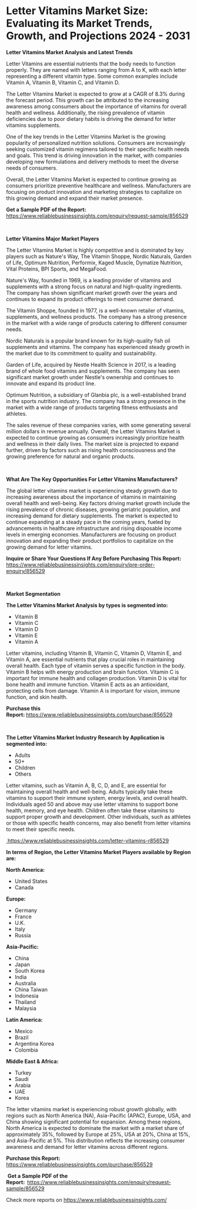 <p><h1>Letter Vitamins Market Size: Evaluating its Market Trends, Growth, and Projections 2024 - 2031</h1></p><p><strong>Letter Vitamins Market Analysis and Latest Trends</strong></p>
<p><p>Letter Vitamins are essential nutrients that the body needs to function properly. They are named with letters ranging from A to K, with each letter representing a different vitamin type. Some common examples include Vitamin A, Vitamin B, Vitamin C, and Vitamin D.</p><p>The Letter Vitamins Market is expected to grow at a CAGR of 8.3% during the forecast period. This growth can be attributed to the increasing awareness among consumers about the importance of vitamins for overall health and wellness. Additionally, the rising prevalence of vitamin deficiencies due to poor dietary habits is driving the demand for letter vitamins supplements.</p><p>One of the key trends in the Letter Vitamins Market is the growing popularity of personalized nutrition solutions. Consumers are increasingly seeking customized vitamin regimens tailored to their specific health needs and goals. This trend is driving innovation in the market, with companies developing new formulations and delivery methods to meet the diverse needs of consumers.</p><p>Overall, the Letter Vitamins Market is expected to continue growing as consumers prioritize preventive healthcare and wellness. Manufacturers are focusing on product innovation and marketing strategies to capitalize on this growing demand and expand their market presence.</p></p>
<p><strong>Get a Sample PDF of the Report:&nbsp;</strong> <a href="https://www.reliablebusinessinsights.com/enquiry/request-sample/856529">https://www.reliablebusinessinsights.com/enquiry/request-sample/856529</a></p>
<p>&nbsp;</p>
<p><strong>Letter Vitamins Major Market Players</strong></p>
<p><p>The Letter Vitamins Market is highly competitive and is dominated by key players such as Nature's Way, The Vitamin Shoppe, Nordic Naturals, Garden of Life, Optimum Nutrition, Performix, Kaged Muscle, Dymatize Nutrition, Vital Proteins, BPI Sports, and MegaFood.</p><p>Nature's Way, founded in 1969, is a leading provider of vitamins and supplements with a strong focus on natural and high-quality ingredients. The company has shown significant market growth over the years and continues to expand its product offerings to meet consumer demand.</p><p>The Vitamin Shoppe, founded in 1977, is a well-known retailer of vitamins, supplements, and wellness products. The company has a strong presence in the market with a wide range of products catering to different consumer needs.</p><p>Nordic Naturals is a popular brand known for its high-quality fish oil supplements and vitamins. The company has experienced steady growth in the market due to its commitment to quality and sustainability.</p><p>Garden of Life, acquired by Nestle Health Science in 2017, is a leading brand of whole food vitamins and supplements. The company has seen significant market growth under Nestle's ownership and continues to innovate and expand its product line.</p><p>Optimum Nutrition, a subsidiary of Glanbia plc, is a well-established brand in the sports nutrition industry. The company has a strong presence in the market with a wide range of products targeting fitness enthusiasts and athletes.</p><p>The sales revenue of these companies varies, with some generating several million dollars in revenue annually. Overall, the Letter Vitamins Market is expected to continue growing as consumers increasingly prioritize health and wellness in their daily lives. The market size is projected to expand further, driven by factors such as rising health consciousness and the growing preference for natural and organic products.</p></p>
<p>&nbsp;</p>
<p><strong>What Are The Key Opportunities For Letter Vitamins Manufacturers?</strong></p>
<p><p>The global letter vitamins market is experiencing steady growth due to increasing awareness about the importance of vitamins in maintaining overall health and well-being. Key factors driving market growth include the rising prevalence of chronic diseases, growing geriatric population, and increasing demand for dietary supplements. The market is expected to continue expanding at a steady pace in the coming years, fueled by advancements in healthcare infrastructure and rising disposable income levels in emerging economies. Manufacturers are focusing on product innovation and expanding their product portfolios to capitalize on the growing demand for letter vitamins.</p></p>
<p><strong>Inquire or Share Your Questions If Any Before Purchasing This Report:</strong> <a href="https://www.reliablebusinessinsights.com/enquiry/pre-order-enquiry/856529">https://www.reliablebusinessinsights.com/enquiry/pre-order-enquiry/856529</a></p>
<p>&nbsp;</p>
<p><strong>Market Segmentation</strong></p>
<p><strong>The Letter Vitamins Market Analysis by types is segmented into:</strong></p>
<p><ul><li>Vitamin B</li><li>Vitamin C</li><li>Vitamin D</li><li>Vitamin E</li><li>Vitamin A</li></ul></p>
<p><p>Letter vitamins, including Vitamin B, Vitamin C, Vitamin D, Vitamin E, and Vitamin A, are essential nutrients that play crucial roles in maintaining overall health. Each type of vitamin serves a specific function in the body. Vitamin B helps with energy production and brain function. Vitamin C is important for immune health and collagen production. Vitamin D is vital for bone health and immune function. Vitamin E acts as an antioxidant, protecting cells from damage. Vitamin A is important for vision, immune function, and skin health.</p></p>
<p><strong>Purchase this Report:&nbsp;</strong><a href="https://www.reliablebusinessinsights.com/purchase/856529">https://www.reliablebusinessinsights.com/purchase/856529</a></p>
<p>&nbsp;</p>
<p><strong>The Letter Vitamins Market Industry Research by Application is segmented into:</strong></p>
<p><ul><li>Adults</li><li>50+</li><li>Children</li><li>Others</li></ul></p>
<p><p>Letter vitamins, such as Vitamin A, B, C, D, and E, are essential for maintaining overall health and well-being. Adults typically take these vitamins to support their immune system, energy levels, and overall health. Individuals aged 50 and above may use letter vitamins to support bone health, memory, and eye health. Children often take these vitamins to support proper growth and development. Other individuals, such as athletes or those with specific health concerns, may also benefit from letter vitamins to meet their specific needs.</p></p>
<p><a href="https://www.reliablebusinessinsights.com/letter-vitamins-r856529">&nbsp;https://www.reliablebusinessinsights.com/letter-vitamins-r856529</a></p>
<p><strong>In terms of Region, the Letter Vitamins Market Players available by Region are:</strong></p>
<p>
    <p> <strong> North America: </strong>
        <ul>
            <li>United States</li>
            <li>Canada</li>
        </ul>
        </p> 
    <p> <strong> Europe: </strong>
        <ul>
            <li>Germany</li>
            <li>France</li>
            <li>U.K.</li>
            <li>Italy</li>
            <li>Russia</li>
        </ul>
        </p> 
    <p> <strong> Asia-Pacific: </strong>
        <ul>
            <li>China</li>
            <li>Japan</li>
            <li>South Korea</li>
            <li>India</li>
            <li>Australia</li>
            <li>China Taiwan</li>
            <li>Indonesia</li>
            <li>Thailand</li>
            <li>Malaysia</li>
        </ul>
        </p> 
    <p> <strong> Latin America: </strong>
        <ul>
            <li>Mexico</li>
            <li>Brazil</li>
            <li>Argentina Korea</li>
            <li>Colombia</li>
        </ul>
        </p> 
    <p> <strong> Middle East & Africa: </strong>
        <ul>
            <li>Turkey</li>
            <li>Saudi</li>
            <li>Arabia</li>
            <li>UAE</li>
            <li>Korea</li>
        </ul>
    </p>
    </p>
<p><p>The letter vitamins market is experiencing robust growth globally, with regions such as North America (NA), Asia-Pacific (APAC), Europe, USA, and China showing significant potential for expansion. Among these regions, North America is expected to dominate the market with a market share of approximately 35%, followed by Europe at 25%, USA at 20%, China at 15%, and Asia-Pacific at 5%. This distribution reflects the increasing consumer awareness and demand for letter vitamins across different regions.</p></p>
<p><strong>Purchase this Report: </strong><a href="https://www.reliablebusinessinsights.com/purchase/856529">https://www.reliablebusinessinsights.com/purchase/856529</a></p>
<p>&nbsp;<strong>Get a Sample PDF of the Report:&nbsp;&nbsp;</strong><a href="https://www.reliablebusinessinsights.com/enquiry/request-sample/856529">https://www.reliablebusinessinsights.com/enquiry/request-sample/856529</a></p>
<p><strong></strong></p>
<p>Check more reports on <a href="https://www.reliablebusinessinsights.com/">https://www.reliablebusinessinsights.com/</a></p>